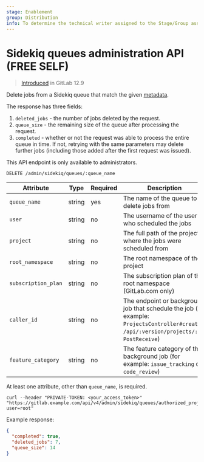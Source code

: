 ```yaml
---
stage: Enablement
group: Distribution
info: To determine the technical writer assigned to the Stage/Group associated with this page, see https://about.gitlab.com/handbook/engineering/ux/technical-writing/#assignments
---
```


# Sidekiq queues administration API **(FREE SELF)**

> [Introduced](https://gitlab.com/gitlab-org/gitlab/-/merge_requests/25998) in GitLab 12.9

Delete jobs from a Sidekiq queue that match the given
[metadata](../development/logging.md#logging-context-metadata-through-rails-or-grape-requests).

The response has three fields:

1. `deleted_jobs` - the number of jobs deleted by the request.
1. `queue_size` - the remaining size of the queue after processing the
   request.
1. `completed` - whether or not the request was able to process the
   entire queue in time. If not, retrying with the same parameters may
   delete further jobs (including those added after the first request
   was issued).

This API endpoint is only available to administrators.

```plaintext
DELETE /admin/sidekiq/queues/:queue_name
```

| Attribute           | Type           | Required | Description                                                                                                                                  |
| ---------           | -------------- | -------- | -----------                                                                                                                                  |
| `queue_name`        | string         | yes      | The name of the queue to delete jobs from                                                                                                    |
| `user`              | string         | no       | The username of the user who scheduled the jobs                                                                                              |
| `project`           | string         | no       | The full path of the project where the jobs were scheduled from                                                                              |
| `root_namespace`    | string         | no       | The root namespace of the project                                                                                                            |
| `subscription_plan` | string         | no       | The subscription plan of the root namespace (GitLab.com only)                                                                                |
| `caller_id`         | string         | no       | The endpoint or background job that schedule the job (for example: `ProjectsController#create`, `/api/:version/projects/:id`, `PostReceive`) |
| `feature_category`  | string         | no       | The feature category of the background job (for example: `issue_tracking` or `code_review`)                                                  |

At least one attribute, other than `queue_name`, is required.

```shell
curl --header "PRIVATE-TOKEN: <your_access_token>" "https://gitlab.example.com/api/v4/admin/sidekiq/queues/authorized_projects?user=root"
```

Example response:

```json
{
  "completed": true,
  "deleted_jobs": 7,
  "queue_size": 14
}
```

